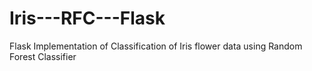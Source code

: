 # Iris---RFC---Flask
Flask Implementation of Classification of Iris flower data using Random Forest Classifier 
